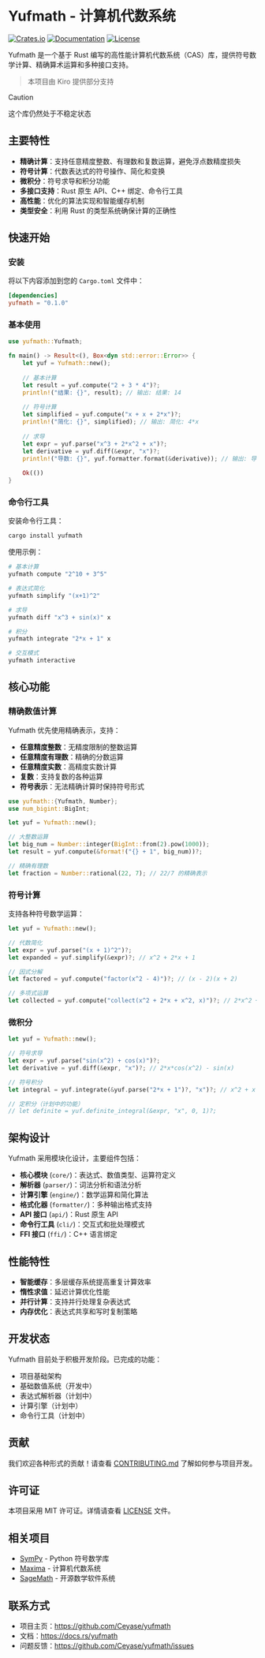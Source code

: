 # Yufmath - 计算机代数系统

[![Crates.io](https://img.shields.io/crates/v/yufmath.svg)](https://crates.io/crates/yufmath)
[![Documentation](https://docs.rs/yufmath/badge.svg)](https://docs.rs/yufmath)
[![License](https://img.shields.io/badge/license-MIT-blue.svg)](LICENSE)

Yufmath 是一个基于 Rust 编写的高性能计算机代数系统（CAS）库，提供符号数学计算、精确算术运算和多种接口支持。

> 本项目由 Kiro 提供部分支持

> [!CAUTION]
> 这个库仍然处于不稳定状态

## 主要特性

- **精确计算**：支持任意精度整数、有理数和复数运算，避免浮点数精度损失
- **符号计算**：代数表达式的符号操作、简化和变换
- **微积分**：符号求导和积分功能
- **多接口支持**：Rust 原生 API、C++ 绑定、命令行工具
- **高性能**：优化的算法实现和智能缓存机制
- **类型安全**：利用 Rust 的类型系统确保计算的正确性

## 快速开始

### 安装

将以下内容添加到您的 `Cargo.toml` 文件中：

```toml
[dependencies]
yufmath = "0.1.0"
```

### 基本使用

```rust
use yufmath::Yufmath;

fn main() -> Result<(), Box<dyn std::error::Error>> {
    let yuf = Yufmath::new();
    
    // 基本计算
    let result = yuf.compute("2 + 3 * 4")?;
    println!("结果: {}", result); // 输出: 结果: 14
    
    // 符号计算
    let simplified = yuf.compute("x + x + 2*x")?;
    println!("简化: {}", simplified); // 输出: 简化: 4*x
    
    // 求导
    let expr = yuf.parse("x^3 + 2*x^2 + x")?;
    let derivative = yuf.diff(&expr, "x")?;
    println!("导数: {}", yuf.formatter.format(&derivative)); // 输出: 导数: 3*x^2 + 4*x + 1
    
    Ok(())
}
```

### 命令行工具

安装命令行工具：

```bash
cargo install yufmath
```

使用示例：

```bash
# 基本计算
yufmath compute "2^10 + 3^5"

# 表达式简化
yufmath simplify "(x+1)^2"

# 求导
yufmath diff "x^3 + sin(x)" x

# 积分
yufmath integrate "2*x + 1" x

# 交互模式
yufmath interactive
```

## 核心功能

### 精确数值计算

Yufmath 优先使用精确表示，支持：

- **任意精度整数**：无精度限制的整数运算
- **任意精度有理数**：精确的分数运算
- **任意精度实数**：高精度实数计算
- **复数**：支持复数的各种运算
- **符号表示**：无法精确计算时保持符号形式

```rust
use yufmath::{Yufmath, Number};
use num_bigint::BigInt;

let yuf = Yufmath::new();

// 大整数运算
let big_num = Number::integer(BigInt::from(2).pow(1000));
let result = yuf.compute(&format!("{} + 1", big_num))?;

// 精确有理数
let fraction = Number::rational(22, 7); // 22/7 的精确表示
```

### 符号计算

支持各种符号数学运算：

```rust
let yuf = Yufmath::new();

// 代数简化
let expr = yuf.parse("(x + 1)^2")?;
let expanded = yuf.simplify(&expr)?; // x^2 + 2*x + 1

// 因式分解
let factored = yuf.compute("factor(x^2 - 4)")?; // (x - 2)(x + 2)

// 多项式运算
let collected = yuf.compute("collect(x^2 + 2*x + x^2, x)")?; // 2*x^2 + 2*x
```

### 微积分

```rust
let yuf = Yufmath::new();

// 符号求导
let expr = yuf.parse("sin(x^2) + cos(x)")?;
let derivative = yuf.diff(&expr, "x")?; // 2*x*cos(x^2) - sin(x)

// 符号积分
let integral = yuf.integrate(&yuf.parse("2*x + 1")?, "x")?; // x^2 + x + C

// 定积分（计划中的功能）
// let definite = yuf.definite_integral(&expr, "x", 0, 1)?;
```

## 架构设计

Yufmath 采用模块化设计，主要组件包括：

- **核心模块** (`core/`)：表达式、数值类型、运算符定义
- **解析器** (`parser/`)：词法分析和语法分析
- **计算引擎** (`engine/`)：数学运算和简化算法
- **格式化器** (`formatter/`)：多种输出格式支持
- **API 接口** (`api/`)：Rust 原生 API
- **命令行工具** (`cli/`)：交互式和批处理模式
- **FFI 接口** (`ffi/`)：C++ 语言绑定

## 性能特性

- **智能缓存**：多层缓存系统提高重复计算效率
- **惰性求值**：延迟计算优化性能
- **并行计算**：支持并行处理复杂表达式
- **内存优化**：表达式共享和写时复制策略

## 开发状态

Yufmath 目前处于积极开发阶段。已完成的功能：

- 项目基础架构
- 基础数值系统（开发中）
- 表达式解析器（计划中）
- 计算引擎（计划中）
- 命令行工具（计划中）

## 贡献

我们欢迎各种形式的贡献！请查看 [CONTRIBUTING.md](CONTRIBUTING.md) 了解如何参与项目开发。

## 许可证

本项目采用 MIT 许可证。详情请查看 [LICENSE](LICENSE) 文件。

## 相关项目

- [SymPy](https://www.sympy.org/) - Python 符号数学库
- [Maxima](https://maxima.sourceforge.io/) - 计算机代数系统
- [SageMath](https://www.sagemath.org/) - 开源数学软件系统

## 联系方式

- 项目主页：https://github.com/Ceyase/yufmath
- 文档：https://docs.rs/yufmath
- 问题反馈：https://github.com/Ceyase/yufmath/issues